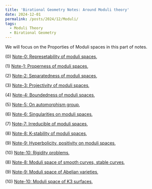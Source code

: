 ```yaml
---
title: 'Birational Geometry Notes: Around Moduli theory'
date: 2024-12-01
permalink: /posts/2024/12/Moduli/
tags:
  - Moduli Theory
  - Birational Geometry
---
```


We will focus on the Proporties of Moduli spaces in this part of notes. 

(0) [Note-0: Represetability of moduli spaces](https://yilimath.github.io/files/Moduli/RepresentableModuli.pdf),

(1) [Note-1: Properness of moduli spaces](https://yilimath.github.io/files/Moduli/ProperModuli.pdf),

(2) [Note-2: Separatedness of moduli spaces](https://yilimath.github.io/files/Moduli/SeparatModuli.pdf),

(3) [Note-3: Projectivity of moduli spaces](https://yilimath.github.io/files/Moduli/ProjectiveModuli.pdf),

(4) [Note-4: Boundedness of moduli spaces](https://yilimath.github.io/files/Moduli/BoundednessModuli.pdf),

(5) [Note-5: On automorphism group](https://yilimath.github.io/files/Moduli/AutGroup.pdf),

(6) [Note-6: Singularities on moduli spaces](https://yilimath.github.io/files/Moduli/PositiveModuli.pdf),

(7) [Note-7: Irreducible of moduli spaces](https://yilimath.github.io/files/Moduli/IrreducibleModuli.pdf),

(8) [Note-8: K-stability of moduli spaces](https://yilimath.github.io/files/Moduli/Kstable.pdf),

(9) [Note-9: Hyperbolicity, positivity on moduli spaces](),

(10) [Note-10: Rigidity problems](),

(8) [Note-8: Moduli space of smooth curves, stable curves](https://yilimath.github.io/files/Moduli/ModuliCurve.pdf),

(9) [Note-9: Moduli space of Abelian varieties](https://yilimath.github.io/files/Moduli/ModuliAbelian.pdf),

(10) [Note-10: Moduli space of K3 surfaces](https://yilimath.github.io/files/Moduli/ModuliK3.pdf),


